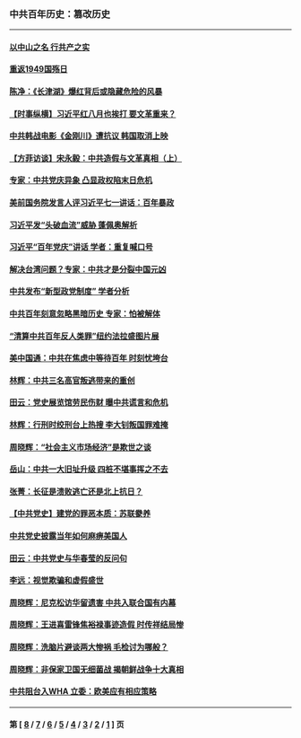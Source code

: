 ### 中共百年历史：篡改历史
---
#### [以中山之名 行共产之实](../../pages/nf1176115/n13346437.md?12140430) 
#### [重返1949国殇日](../../pages/nf1176115/n13346372.md?12140430) 
#### [陈净：《长津湖》爆红背后或隐藏危险的风暴](../../pages/nf1176115/n13314364.md?12140430) 
#### [【时事纵横】习近平红八月也挨打 要文革重来？](../../pages/nf1176115/n13231393.md?12140430) 
#### [中共韩战电影《金刚川》遭抗议 韩国取消上映](../../pages/nf1176115/n13219114.md?12140430) 
#### [【方菲访谈】宋永毅：中共造假与文革真相（上）](../../pages/nf1176115/n13200760.md?12140430) 
#### [专家：中共党庆异象 凸显政权陷末日危机](../../pages/nf1176115/n13067084.md?12140430) 
#### [美前国务院发言人评习近平七一讲话：百年暴政](../../pages/nf1176115/n13066986.md?12140430) 
#### [习近平发“头破血流”威胁 蓬佩奥解析](../../pages/nf1176115/n13063604.md?12140430) 
#### [习近平“百年党庆”讲话 学者：重复喊口号](../../pages/nf1176115/n13061411.md?12140430) 
#### [解决台湾问题？专家：中共才是分裂中国元凶](../../pages/nf1176115/n13060811.md?12140430) 
#### [中共发布“新型政党制度” 学者分析](../../pages/nf1176115/n13056354.md?12140430) 
#### [中共百年刻意忽略黑暗历史 专家：怕被解体](../../pages/nf1176115/n13056056.md?12140430) 
#### [“清算中共百年反人类罪”纽约法拉盛图片展](../../pages/nf1176115/n13052220.md?12140430) 
#### [美中国通：中共在焦虑中等待百年 时刻忧垮台](../../pages/nf1176115/n13048820.md?12140430) 
#### [林辉：中共三名高官叛逃带来的重创](../../pages/nf1176115/n13035206.md?12140430) 
#### [田云：党史展览馆劳民伤财 曝中共谎言和危机](../../pages/nf1176115/n13033900.md?12140430) 
#### [林辉：行刑时绞刑台上热搜 李大钊叛国罪难掩](../../pages/nf1176115/n13031965.md?12140430) 
#### [周晓辉：“社会主义市场经济”是欺世之谈](../../pages/nf1176115/n13024090.md?12140430) 
#### [岳山：中共一大旧址升级 四桩不堪事挥之不去](../../pages/nf1176115/n13021697.md?12140430) 
#### [张菁：长征是溃败逃亡还是北上抗日？](../../pages/nf1176115/n13020585.md?12140430) 
#### [【中共党史】建党的罪恶本质：苏联豢养](../../pages/nf1176115/n13011888.md?12140430) 
#### [中共党史披露当年如何麻痹美国人](../../pages/nf1176115/n12966400.md?12140430) 
#### [田云：中共党史与华春莹的反问句](../../pages/nf1176115/n12765178.md?12140430) 
#### [李远：视觉欺骗和虚假盛世](../../pages/nf1176115/n12993376.md?12140430) 
#### [周晓辉：尼克松访华留遗害 中共入联合国有内幕](../../pages/nf1176115/n12991422.md?12140430) 
#### [周晓辉：王进喜雷锋焦裕禄事迹造假 时传祥结局惨](../../pages/nf1176115/n12985497.md?12140430) 
#### [周晓辉：洗脑片避谈两大惨祸 毛检讨为哪般？](../../pages/nf1176115/n12971285.md?12140430) 
#### [周晓辉：非保家卫国无细菌战 揭朝鲜战争十大真相](../../pages/nf1176115/n12954161.md?12140430) 
#### [中共阻台入WHA 立委：欧美应有相应策略](../../pages/nf1176115/n12939343.md?12140430) 

---
#### 第 [ [8](./8.md?12140430) / [7](./7.md?12140430) / [6](./6.md?12140430) / [5](./5.md?12140430) / [4](./4.md?12140430) / [3](./3.md?12140430) / [2](./2.md?12140430) / [1](./1.md?12140430) ] 页

